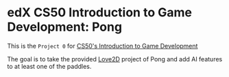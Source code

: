 # edX CS50 Introduction to Game Development: Pong

This is the `Project 0` for [CS50's Introduction to Game Development](https://learning.edx.org/course/course-v1:HarvardX+CS50G+Games/home)

The goal is to take the provided [Love2D](https://love2d.org/) project of Pong and add AI features to at least one of the paddles.